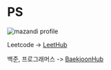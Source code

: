 # PS

![mazandi profile](http://mazandi.herokuapp.com/api?handle=eatingcookieman&theme=dark)

Leetcode -> [LeetHub](https://github.com/QasimWani/LeetHub)

백준, 프로그래머스 -> [BaekjoonHub](https://github.com/BaekjoonHub/BaekjoonHub)
